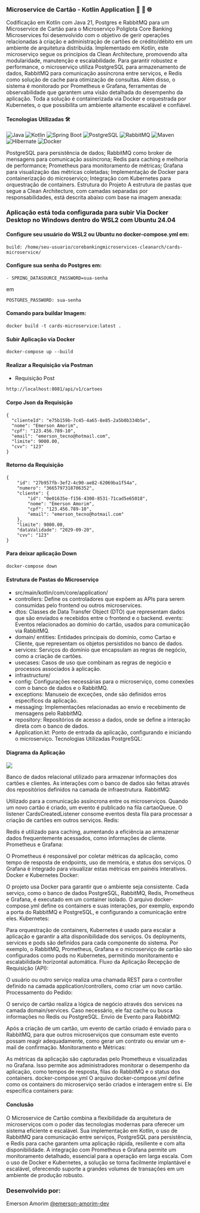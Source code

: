 ### Microservice de Cartão - Kotlin Application 🚀 🔄 🌐
Codificação em Kotlin com Java 21, Postgres e RabbitMQ para um Microservice de Cartão para o Microserviço Poliglota
Core Banking Microservices foi desenvolvido com o objetivo de gerir operações relacionadas à criação e administração de cartões de crédito/débito em um ambiente de arquitetura distribuída. Implementado em Kotlin, este microserviço segue os princípios da Clean Architecture, promovendo alta modularidade, manutenção e escalabilidade. Para garantir robustez e performance, o microserviço utiliza PostgreSQL para armazenamento de dados, RabbitMQ para comunicação assíncrona entre serviços, e Redis como solução de cache para otimização de consultas. Além disso, o sistema é monitorado por Prometheus e Grafana, ferramentas de observabilidade que garantem uma visão detalhada do desempenho da aplicação. Toda a solução é containerizada via Docker e orquestrada por Kubernetes, o que possibilita um ambiente altamente escalável e confiável.


#### Tecnologias Utilizadas 🛠️
![Java](https://img.shields.io/badge/-Java-F89820?style=for-the-badge&logo=java&logoColor=white)
![Kotlin](https://img.shields.io/badge/-Kotlin-7F52FF?style=for-the-badge&logo=kotlin&logoColor=white)
![Spring Boot](https://img.shields.io/badge/-Spring%20Boot-6DB33F?style=for-the-badge&logo=spring-boot&logoColor=white)
![PostgreSQL](https://img.shields.io/badge/-PostgreSQL-4169E1?style=for-the-badge&logo=postgresql&logoColor=white)
![RabbitMQ](https://img.shields.io/badge/-RabbitMQ-FF6600?style=for-the-badge&logo=rabbitmq&logoColor=white)
![Maven](https://img.shields.io/badge/-Maven-C71A36?style=for-the-badge&logo=apache-maven&logoColor=white)
![Hibernate](https://img.shields.io/badge/-Hibernate-59666C?style=for-the-badge&logo=hibernate&logoColor=white)
![Docker](https://img.shields.io/badge/-Docker-2496ED?style=for-the-badge&logo=docker&logoColor=white)

PostgreSQL para persistência de dados;
RabbitMQ como broker de mensagens para comunicação assíncrona;
Redis para caching e melhoria de performance;
Prometheus para monitoramento de métricas;
Grafana para visualização das métricas coletadas;
Implementação de Docker para containerização do microserviço;
Integração com Kubernetes para orquestração de containers.
Estrutura do Projeto
A estrutura de pastas que segue a Clean Architecture, com camadas separadas por responsabilidades, está descrita abaixo com base na imagem anexada:

### Aplicação está toda configurada para subir Via Docker Desktop no Windows dentro do WSL2 com Ubuntu 24.04

#### Configure seu usuário do WSL2 ou Ubuntu no docker-compose.yml em:

```
build: /home/seu-usuario/corebankingmicroservices-cleanarch/cards-microservice/
```

#### Configure sua senha do Postgres em:

```
- SPRING_DATASOURCE_PASSWORD=sua-senha
```
em

```
POSTGRES_PASSWORD: sua-senha
```


#### Comando para buildar Imagem:

``` 
docker build -t cards-microservice:latest .
``` 

#### Subir Aplicação via Docker

``` 
docker-compose up --build

```

#### Realizar a Requisição via Postman

- Requisição Post

```
http://localhost:8081/api/v1/cartoes

```
#### Corpo Json da Requisição

```
{
  "clienteId": "e75b159b-7c45-4a65-8e85-2a5b0b334b5e",
  "nome": "Emerson Amorim",
  "cpf": "123.456.789-10",
  "email": "emerson_tecno@hotmail.com",
  "limite": 9000.00,
  "cvv": "123"
}
```

#### Retorno da Requisição

```
{
    "id": "27b957fb-3ef2-4c90-ae82-62069ba1f54a",
    "numero": "3665797318706352",
    "cliente": {
        "id": "0e01635e-f156-4308-8531-71cad5e65018",
        "nome": "Emerson Amorim",
        "cpf": "123.456.789-10",
        "email": "emerson_tecno@hotmail.com"
    },
    "limite": 9000.00,
    "dataValidade": "2029-09-20",
    "cvv": "123"
}
```

#### Para deixar aplicação Down

```
docker-compose down
```


#### Estrutura de Pastas do Microserviço

- src/main/kotlin/com/core/application/
- controllers: Define os controladores que expõem as APIs para serem consumidas pelo frontend ou outros microservices.
- dtos: Classes de Data Transfer Object (DTO) que representam dados que são enviados e recebidos entre o frontend e o backend.
events: Eventos relacionados ao domínio do cartão, usados para comunicação via RabbitMQ.
- domain/
entities: Entidades principais do domínio, como Cartao e Cliente, que representam os objetos persistidos no banco de dados.
- services: Serviços do domínio que encapsulam as regras de negócio, como a criação de cartões.
- usecases: Casos de uso que combinam as regras de negócio e processos associados à aplicação.
- infrastructure/
- config: Configurações necessárias para o microserviço, como conexões com o banco de dados e o RabbitMQ.
- exceptions: Manuseio de exceções, onde são definidos erros específicos da aplicação.
- messaging: Implementações relacionadas ao envio e recebimento de mensagens pelo RabbitMQ.
- repository: Repositórios de acesso a dados, onde se define a interação direta com o banco de dados.
- Application.kt: Ponto de entrada da aplicação, configurando e iniciando o microserviço.
Tecnologias Utilizadas
PostgreSQL:

#### Diagrama da Aplicação

![](https://raw.githubusercontent.com/emersonamorim-dev/Core-Digital-Banking-Microservice/main/Diagrama-Microserviço-Cartao-Kotlin.png)

Banco de dados relacional utilizado para armazenar informações dos cartões e clientes. As interações com o banco de dados são feitas através dos repositórios definidos na camada de infraestrutura.
RabbitMQ:

Utilizado para a comunicação assíncrona entre os microserviços. Quando um novo cartão é criado, um evento é publicado na fila cartaoQueue.
O listener CardsCreatedListener consome eventos desta fila para processar a criação de cartões em outros serviços.
Redis:

Redis é utilizado para caching, aumentando a eficiência ao armazenar dados frequentemente acessados, como informações de cliente.
Prometheus e Grafana:

O Prometheus é responsável por coletar métricas da aplicação, como tempo de resposta de endpoints, uso de memória, e status dos serviços.
O Grafana é integrado para visualizar estas métricas em painéis interativos.
Docker e Kubernetes
Docker:

O projeto usa Docker para garantir que o ambiente seja consistente. Cada serviço, como o banco de dados PostgreSQL, RabbitMQ, Redis, Prometheus e Grafana, é executado em um container isolado.
O arquivo docker-compose.yml define os containers e suas interações, por exemplo, expondo a porta do RabbitMQ e PostgreSQL, e configurando a comunicação entre eles.
Kubernetes:

Para orquestração de containers, Kubernetes é usado para escalar a aplicação e garantir a alta disponibilidade dos serviços. Os deployments, services e pods são definidos para cada componente do sistema.
Por exemplo, o RabbitMQ, Prometheus, Grafana e o microserviço de cartão são configurados como pods no Kubernetes, permitindo monitoramento e escalabilidade horizontal automática.
Fluxo da Aplicação
Recepção de Requisição (API):

O usuário ou outro serviço realiza uma chamada REST para o controller definido na camada application/controllers, como criar um novo cartão.
Processamento do Pedido:

O serviço de cartão realiza a lógica de negócio através dos services na camada domain/services. Caso necessário, ele faz cache ou busca informações no Redis ou PostgreSQL.
Envio de Evento para RabbitMQ:

Após a criação de um cartão, um evento de cartão criado é enviado para o RabbitMQ, para que outros microserviços que consumam este evento possam reagir adequadamente, como gerar um contrato ou enviar um e-mail de confirmação.
Monitoramento e Métricas:

As métricas da aplicação são capturadas pelo Prometheus e visualizadas no Grafana. Isso permite aos administradores monitorar o desempenho da aplicação, como tempos de resposta, filas do RabbitMQ e o status dos containers.
docker-compose.yml
O arquivo docker-compose.yml define como os containers do microserviço serão criados e interagem entre si. Ele especifica containers para:


#### Conclusão
O Microservice de Cartão combina a flexibilidade da arquitetura de microserviços com o poder das tecnologias modernas para oferecer um sistema eficiente e escalável. Sua implementação em Kotlin, o uso de RabbitMQ para comunicação entre serviços, PostgreSQL para persistência, e Redis para cache garantem uma aplicação rápida, resiliente e com alta disponibilidade. A integração com Prometheus e Grafana permite um monitoramento detalhado, essencial para a operação em larga escala. Com o uso de Docker e Kubernetes, a solução se torna facilmente implantável e escalável, oferecendo suporte a grandes volumes de transações em um ambiente de produção robusto.

### Desenvolvido por:
Emerson Amorim [@emerson-amorim-dev](https://www.linkedin.com/in/emerson-amorim-dev/)